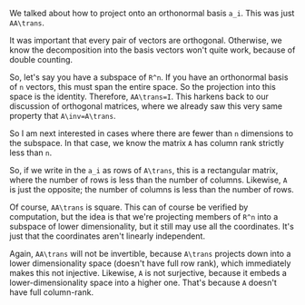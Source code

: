We talked about how to project onto an orthonormal basis `a_i`. This
was just `AA\trans`.

It was important that every pair of vectors are orthogonal. Otherwise,
we know the decomposition into the basis vectors won't quite work,
because of double counting.

So, let's say you have a subspace of `R^n`. If you have an orthonormal
basis of `n` vectors, this must span the entire space. So the
projection into this space is the identity. Therefore,
`AA\trans=I`. This harkens back to our discussion of orthogonal
matrices, where we already saw this very same property that
`A\inv=A\trans`.

So I am next interested in cases where there are fewer than `n`
dimensions to the subspace. In that case, we know the matrix `A`
has column rank strictly less than `n`.

So, if we write in the `a_i` as rows of `A\trans`, this is a
rectangular matrix, where the number of rows is less than the number
of columns. Likewise, `A` is just the opposite; the number of columns
is less than the number of rows.

Of course, `AA\trans` is square. This can of course be verified by
computation, but the idea is that we're projecting members of `R^n`
into a subspace of lower dimensionality, but it still may use all the
coordinates. It's just that the coordinates aren't linearly
independent.

Again, `AA\trans` will not be invertible, because `A\trans` projects
down into a lower dimensionality space (doesn't have full row rank),
which immediately makes this not injective. Likewise, `A` is not
surjective, because it embeds a lower-dimensionality space into a
higher one. That's because `A` doesn't have full column-rank.
